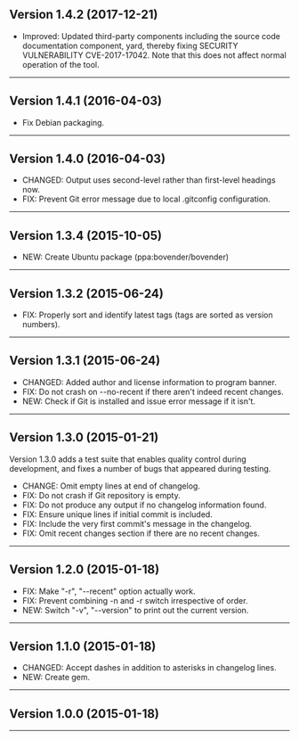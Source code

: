 Version 1.4.2 (2017-12-21)
------------------------------------------------------------------------

- Improved: Updated third-party components including the source code documentation component, yard, thereby fixing SECURITY VULNERABILITY CVE-2017-17042. Note that this does not affect normal operation of the tool.

* * * * * * * * * * * * * * * * * * * * * * * * * * * * * * * * * * * * 


Version 1.4.1 (2016-04-03)
------------------------------------------------------------------------

- Fix Debian packaging.

* * * * * * * * * * * * * * * * * * * * * * * * * * * * * * * * * * * * 


Version 1.4.0 (2016-04-03)
------------------------------------------------------------------------

- CHANGED: Output uses second-level rather than first-level headings now.
- FIX: Prevent Git error message due to local .gitconfig configuration.

* * * * * * * * * * * * * * * * * * * * * * * * * * * * * * * * * * * * 


Version 1.3.4 (2015-10-05)
------------------------------------------------------------------------

- NEW: Create Ubuntu package (ppa:bovender/bovender)

* * * * * * * * * * * * * * * * * * * * * * * * * * * * * * * * * * * * 


Version 1.3.2 (2015-06-24)
------------------------------------------------------------------------

- FIX: Properly sort and identify latest tags (tags are sorted as version numbers).

* * * * * * * * * * * * * * * * * * * * * * * * * * * * * * * * * * * * 


Version 1.3.1 (2015-06-24)
------------------------------------------------------------------------

- CHANGED: Added author and license information to program banner.
- FIX: Do not crash on --no-recent if there aren't indeed recent changes.
- NEW: Check if Git is installed and issue error message if it isn't.

* * * * * * * * * * * * * * * * * * * * * * * * * * * * * * * * * * * * 


Version 1.3.0 (2015-01-21)
------------------------------------------------------------------------

Version 1.3.0 adds a test suite that enables quality control during
development, and fixes a number of bugs that appeared during testing.

- CHANGE: Omit empty lines at end of changelog.
- FIX: Do not crash if Git repository is empty.
- FIX: Do not produce any output if no changelog information found.
- FIX: Ensure unique lines if initial commit is included.
- FIX: Include the very first commit's message in the changelog.
- FIX: Omit recent changes section if there are no recent changes.

* * * * * * * * * * * * * * * * * * * * * * * * * * * * * * * * * * * * 


Version 1.2.0 (2015-01-18)
------------------------------------------------------------------------

- FIX: Make "-r", "--recent" option actually work.
- FIX: Prevent combining -n and -r switch irrespective of order.
- NEW: Switch "-v", "--version" to print out the current version.

* * * * * * * * * * * * * * * * * * * * * * * * * * * * * * * * * * * * 


Version 1.1.0 (2015-01-18)
------------------------------------------------------------------------

- CHANGED: Accept dashes in addition to asterisks in changelog lines.
- NEW: Create gem.

* * * * * * * * * * * * * * * * * * * * * * * * * * * * * * * * * * * * 


Version 1.0.0 (2015-01-18)
------------------------------------------------------------------------



* * * * * * * * * * * * * * * * * * * * * * * * * * * * * * * * * * * *
